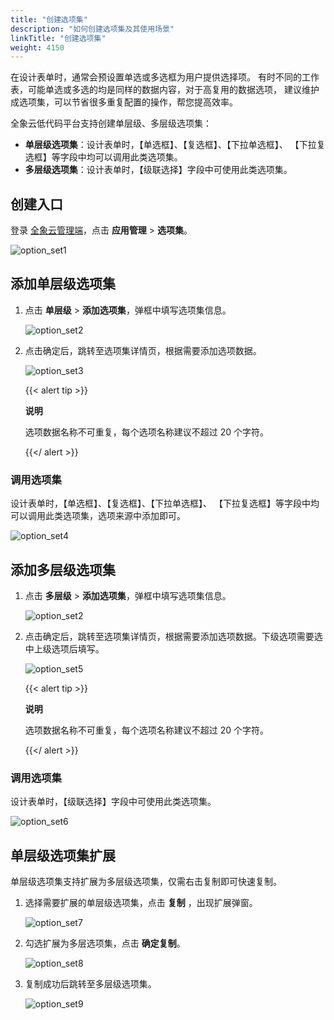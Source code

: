 ```yaml
---
title: "创建选项集"
description: "如何创建选项集及其使用场景"
linkTitle: "创建选项集"
weight: 4150
---
```


在设计表单时，通常会预设置单选或多选框为用户提供选择项。 有时不同的工作表，可能单选或多选的均是同样的数据内容，对于高复用的数据选项， 建议维护成选项集，可以节省很多重复配置的操作，帮您提高效率。

全象云低代码平台支持创建单层级、多层级选项集：

- **单层级选项集**：设计表单时，【单选框】、【复选框】、【下拉单选框】、 【下拉复选框】等字段中均可以调用此类选项集。
- **多层级选项集**：设计表单时，【级联选择】字段中可使用此类选项集。

## 创建入口

登录 [全象云管理端](https://portal.quanxiang.dev)，点击 **应用管理** > **选项集**。

![option_set1](/images/manual/option_set1.png)

## 添加单层级选项集

1. 点击 **单层级** > **添加选项集**，弹框中填写选项集信息。

   ![option_set2](/images/manual/option_set2.png)

2. 点击确定后，跳转至选项集详情页，根据需要添加选项数据。

   ![option_set3](/images/manual/option_set3.png)

   {{< alert tip >}}

   **说明**

   选项数据名称不可重复，每个选项名称建议不超过 20 个字符。

   {{</ alert >}}

### 调用选项集

设计表单时，【单选框】、【复选框】、【下拉单选框】、 【下拉复选框】等字段中均可以调用此类选项集，选项来源中添加即可。

![option_set4](/images/manual/option_set4.png)

## 添加多层级选项集

1. 点击 **多层级** > **添加选项集**，弹框中填写选项集信息。

   ![option_set2](/images/manual/option_set2.png)

2. 点击确定后，跳转至选项集详情页，根据需要添加选项数据。下级选项需要选中上级选项后填写。

   ![option_set5](/images/manual/option_set5.png)

   {{< alert tip >}}

   **说明**

   选项数据名称不可重复，每个选项名称建议不超过 20 个字符。

   {{</ alert >}}

### 调用选项集

设计表单时，【级联选择】字段中可使用此类选项集。

![option_set6](/images/manual/option_set6.png)

## 单层级选项集扩展

单层级选项集支持扩展为多层级选项集，仅需右击复制即可快速复制。

1. 选择需要扩展的单层级选项集，点击 **复制** ，出现扩展弹窗。

   ![option_set7](/images/manual/option_set7.png)

2. 勾选扩展为多层选项集，点击 **确定复制**。

   ![option_set8](/images/manual/option_set8.png)

3. 复制成功后跳转至多层级选项集。

   ![option_set9](/images/manual/option_set9.png)

